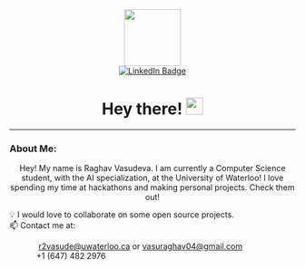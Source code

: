 <div id="header" align="center">
  <img src="https://media.giphy.com/media/M9gbBd9nbDrOTu1Mqx/giphy.gif" width="100"/>
</div>

<div id="badges" align="center">
  <center>
  <a href="https://www.linkedin.com/in/raghav-vasudeva/">
    <img src="https://img.shields.io/badge/LinkedIn-blue?style=for-the-badge&logo=linkedin&logoColor=white" alt="LinkedIn Badge"/>
  </a>
  </center>
</div>

<h1 align="center">
  Hey there!
  <img src="https://media.giphy.com/media/hvRJCLFzcasrR4ia7z/giphy.gif" width="30px"/>
</h1>

---

### About Me:

<p align="center">
  Hey! My name is Raghav Vasudeva. I am currently a Computer Science student, with the AI specialization, at the University of Waterloo! I love spending my time at hackathons and making personal projects. Check them out!
</p>

:bulb: I would love to collaborate on some open source projects.\
:mailbox: Contact me at:

&nbsp;&nbsp;&nbsp;&nbsp;&nbsp;&nbsp;&nbsp;&nbsp;&nbsp;&nbsp;&nbsp;&nbsp; r2vasude@uwaterloo.ca or vasuraghav04@gmail.com\
&nbsp;&nbsp;&nbsp;&nbsp;&nbsp;&nbsp;&nbsp;&nbsp;&nbsp;&nbsp;&nbsp;&nbsp;+1 (647) 482 2976
